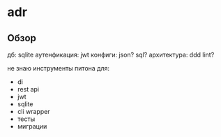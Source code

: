 # adr
## Обзор
дб: sqlite
аутенфикация: jwt
конфиги: json? sql?
архитектура: ddd
lint?

не знаю инструменты питона для:
- di
- rest api
- jwt
- sqlite
- cli wrapper
- тесты
- миграции
